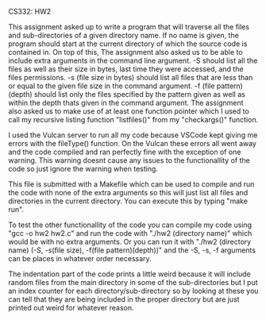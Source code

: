 CS332: HW2

This assignment asked up to write a program that will traverse all the files and sub-directories of a given directory name. If no name is given, the program should start at the current directory of which the source code is contained in. On top of this, The assignment also asked us to be able to include extra arguments in the command line argument. -S should list all the files as well as their size in bytes, last time they were accessed, and the files permissions. -s (file size in bytes) should list all files that are less than or equal to the given file size in the command argument. -f (file pattern)(depth) should list only the files specified by the pattern given as well as within the depth thats given in the command argument. The assignment also asked us to make use of at least one function pointer which I used to call my recursive listing function "listfiles()" from my "checkargs()" function.

I used the Vulcan server to run all my code because VSCode kept giving me errors with the fileType() function. On the Vulcan these errors all went away and the code compiled and ran perfectly fine with the exception of one warning. This warning doesnt cause any issues to the functionallity of the code so just ignore the warning when testing.

This file is submitted with a Makefile which can be used to compile and run the code with none of the extra arguments so this will just list all files and directories in the current directory. You can execute this by typing "make run".

To test the other functionallity of the code you can compile my code using "gcc -o hw2 hw2.c" and run the code with "./hw2 (directory name)" which would be with no extra arguments. Or you can run it with "./hw2 (directory name) (-S, -s(file size), -f(file pattern)(depth))" and the -S, -s, -f arguments can be places in whatever order necessary. 

The indentation part of the code prints a little weird because it will include random files from the main directory in some of the sub-directories but I put an index counter for each directory/sub-directory so by looking at these you can tell that they are being included in the proper directory but are just printed out weird for whatever reason.